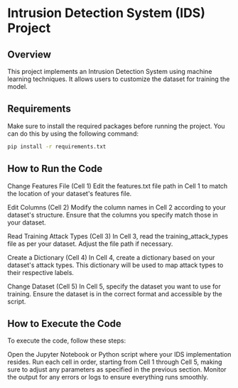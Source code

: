 # Intrusion Detection System (IDS) Project

## Overview
This project implements an Intrusion Detection System using machine learning techniques. It allows users to customize the dataset for training the model.

## Requirements
Make sure to install the required packages before running the project. You can do this by using the following command:

```bash
pip install -r requirements.txt
```

## How to Run the Code
Change Features File (Cell 1)
Edit the features.txt file path in Cell 1 to match the location of your dataset's features file.

Edit Columns (Cell 2)
Modify the column names in Cell 2 according to your dataset's structure. Ensure that the columns you specify match those in your dataset.

Read Training Attack Types (Cell 3)
In Cell 3, read the training_attack_types file as per your dataset. Adjust the file path if necessary.

Create a Dictionary (Cell 4)
In Cell 4, create a dictionary based on your dataset's attack types. This dictionary will be used to map attack types to their respective labels.

Change Dataset (Cell 5)
In Cell 5, specify the dataset you want to use for training. Ensure the dataset is in the correct format and accessible by the script.

## How to Execute the Code
To execute the code, follow these steps:

Open the Jupyter Notebook or Python script where your IDS implementation resides.
Run each cell in order, starting from Cell 1 through Cell 5, making sure to adjust any parameters as specified in the previous section.
Monitor the output for any errors or logs to ensure everything runs smoothly.
